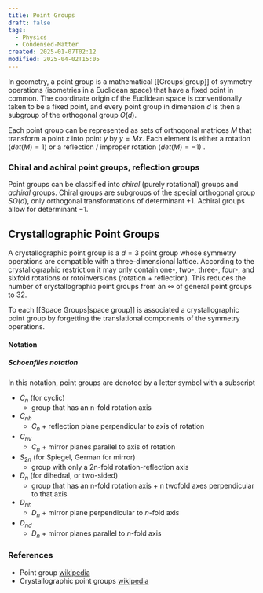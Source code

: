 ```yaml
---
title: Point Groups
draft: false
tags:
  - Physics
  - Condensed-Matter
created: 2025-01-07T02:12
modified: 2025-04-02T15:05
---
```

In geometry, a point group is a mathematical [[Groups|group]] of symmetry operations (isometries in a Euclidean space) that have a fixed point in common. The coordinate origin of the Euclidean space is conventionally taken to be a fixed point, and every point group in dimension $d$ is then a subgroup of the orthogonal group $O(d)$.

Each point group can be represented as sets of orthogonal matrices $M$ that transform a point $x$ into point $y$ by $y = Mx$. Each element is either a rotation ($det(M) = 1$) or a reflection / improper rotation ($det(M)=-1$) .
### Chiral and achiral point groups, reflection groups
Point groups can be classified into _chiral_ (purely rotational) groups and _achiral_ groups. Chiral groups are subgroups of the special orthogonal group $SO(d)$, only orthogonal transformations of determinant $+1$. Achiral groups allow for determinant $-1$. 
## Crystallographic Point Groups
A crystallographic point group is a $d=3$ point group whose symmetry operations are compatible with a three-dimensional lattice. According to the crystallographic restriction it may only contain one-, two-, three-, four-, and sixfold rotations or rotoinversions (rotation + reflection). This reduces the number of crystallographic point groups from an $\infty$ of general point groups to 32. 

To each [[Space Groups|space group]] is associated a crystallographic point group by forgetting the translational components of the symmetry operations. 
#### Notation
##### Schoenflies notation
In this notation, point groups are denoted by a letter symbol with a subscript
- $C_n$ (for cyclic)
	- group that has an n-fold rotation axis
- $C_{nh}$ 
	- $C_n$ + reflection plane perpendicular to axis of rotation
- $C_{nv}$ 
	- $C_n$ + mirror planes parallel to axis of rotation
- $S_{2n}$ (for Spiegel, German for mirror)
	- group with only a 2n-fold rotation-reflection axis
- $D_n$ (for dihedral, or two-sided)
	- group that has an n-fold rotation axis + n twofold axes perpendicular to that axis
- $D_{nh}$
	- $D_n$ + mirror plane perpendicular to $n$-fold axis
- $D_{nd}$
	- $D_n$ + mirror planes parallel to $n$-fold axis
### References
- Point group [wikipedia](https://en.wikipedia.org/wiki/Point_group)
- Crystallographic point groups [wikipedia](https://en.wikipedia.org/wiki/Crystallographic_point_group#:~:text=In%20Schoenflies%20notation%2C%20point%20groups,to%20the%20axis%20of%20rotation.)


